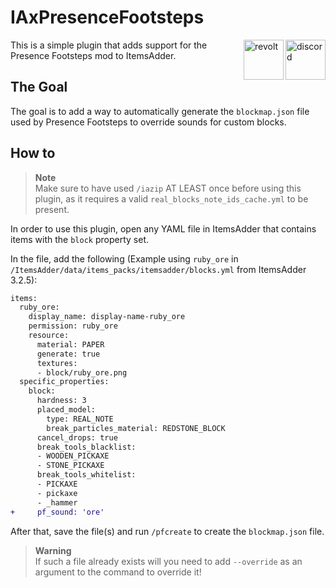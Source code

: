 # IAxPresenceFootsteps

<a href="https://discord.gg/6dazXp6" target="_blank">
  <img alt="discord" src="https://cdn.jsdelivr.net/npm/@intergrav/devins-badges@2/assets/minimal/social/discord-singular_vector.svg" height="64" align="right">
</a>
<a href="https://app.revolt.chat/invite/74TpERXA" target="_blank">
  <img alt="revolt" src="https://cdn.jsdelivr.net/npm/@intergrav/devins-badges@2/assets/minimal/social/revolt-singular_vector.svg" height="64" align="right">
</a>

This is a simple plugin that adds support for the Presence Footsteps mod to ItemsAdder.

## The Goal

The goal is to add a way to automatically generate the `blockmap.json` file used by Presence Footsteps to override sounds for custom blocks.

## How to

> **Note**  
> Make sure to have used `/iazip` AT LEAST once before using this plugin, as it requires a valid `real_blocks_note_ids_cache.yml` to be present.

In order to use this plugin, open any YAML file in ItemsAdder that contains items with the `block` property set.

In the file, add the following (Example using `ruby_ore` in `/ItemsAdder/data/items_packs/itemsadder/blocks.yml` from ItemsAdder 3.2.5):  
```diff
items:
  ruby_ore:
    display_name: display-name-ruby_ore
    permission: ruby_ore
    resource:
      material: PAPER
      generate: true
      textures:
      - block/ruby_ore.png
  specific_properties:
    block:
      hardness: 3
      placed_model:
        type: REAL_NOTE
        break_particles_material: REDSTONE_BLOCK
      cancel_drops: true
      break_tools_blacklist:
      - WOODEN_PICKAXE
      - STONE_PICKAXE
      break_tools_whitelist:
      - PICKAXE
      - pickaxe
      - _hammer
+     pf_sound: 'ore'
```

After that, save the file(s) and run `/pfcreate` to create the `blockmap.json` file.  

> **Warning**  
> If such a file already exists will you need to add `--override` as an argument to the command to override it!
